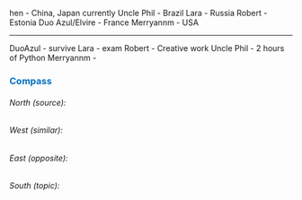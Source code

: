 hen - China, Japan currently
Uncle Phil - Brazil
Lara - Russia
Robert - Estonia
Duo Azul/Elvire - France
Merryannm - USA



<hr>
DuoAzul - survive
Lara - exam
Robert - Creative work
Uncle Phil - 2 hours of Python 
Merryannm -


### <span style="color:#0070c0">Compass</span>
###### North (source):


###### West (similar):


###### East (opposite):


###### South (topic):

